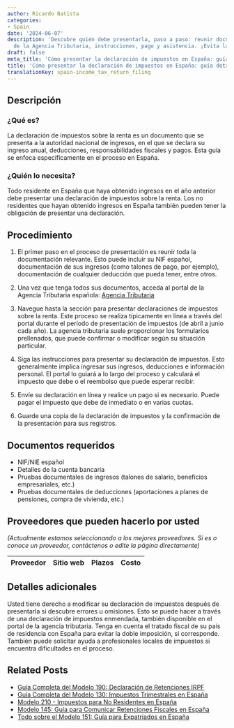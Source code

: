 ```yaml
---
author: Ricardo Batista
categories:
- Spain
date: '2024-06-07'
description: 'Descubre quién debe presentarla, paso a paso: reunir documentos, portal
  de la Agencia Tributaria, instrucciones, pago y asistencia. ¡Evita la doble imposición!'
draft: false
meta_title: 'Cómo presentar la declaración de impuestos en España: guía detallada'
title: 'Cómo presentar la declaración de impuestos en España: guía detallada'
translationKey: spain-income_tax_return_filing
---
```



## Descripción
### ¿Qué es?
La declaración de impuestos sobre la renta es un documento que se presenta a la autoridad nacional de ingresos, en el que se declara su ingreso anual, deducciones, responsabilidades fiscales y pagos. Esta guía se enfoca específicamente en el proceso en España.

### ¿Quién lo necesita?
Todo residente en España que haya obtenido ingresos en el año anterior debe presentar una declaración de impuestos sobre la renta. Los no residentes que hayan obtenido ingresos en España también pueden tener la obligación de presentar una declaración.

## Procedimiento

1. El primer paso en el proceso de presentación es reunir toda la documentación relevante. Esto puede incluir su NIF español, documentación de sus ingresos (como talones de pago, por ejemplo), documentación de cualquier deducción que pueda tener, entre otros.

2. Una vez que tenga todos sus documentos, acceda al portal de la Agencia Tributaria española: [Agencia Tributaria](https://sede.agenciatributaria.gob.es)

3. Navegue hasta la sección para presentar declaraciones de impuestos sobre la renta. Este proceso se realiza típicamente en línea a través del portal durante el período de presentación de impuestos (de abril a junio cada año). La agencia tributaria suele proporcionar los formularios prellenados, que puede confirmar o modificar según su situación particular.

4. Siga las instrucciones para presentar su declaración de impuestos. Esto generalmente implica ingresar sus ingresos, deducciones e información personal. El portal lo guiará a lo largo del proceso y calculará el impuesto que debe o el reembolso que puede esperar recibir.

5. Envíe su declaración en línea y realice un pago si es necesario. Puede pagar el impuesto que debe de inmediato o en varias cuotas.

6. Guarde una copia de la declaración de impuestos y la confirmación de la presentación para sus registros.

## Documentos requeridos

- NIF/NIE español
- Detalles de la cuenta bancaria
- Pruebas documentales de ingresos (talones de salario, beneficios empresariales, etc.)
- Pruebas documentales de deducciones (aportaciones a planes de pensiones, compra de vivienda, etc.)

## Proveedores que pueden hacerlo por usted
_(Actualmente estamos seleccionando a los mejores proveedores. Si es o conoce un proveedor, contáctenos o edite la página directamente)_

| Proveedor | Sitio web | Plazos | Costo |
| --------------- | --------------- | :-------------: | :-------------: |

## Detalles adicionales
Usted tiene derecho a modificar su declaración de impuestos después de presentarla si descubre errores u omisiones. Esto se puede hacer a través de una declaración de impuestos enmendada, también disponible en el portal de la agencia tributaria. Tenga en cuenta el tratado fiscal de su país de residencia con España para evitar la doble imposición, si corresponde. También puede solicitar ayuda a profesionales locales de impuestos si encuentra dificultades en el proceso.

## Related Posts

- [Guía Completa del Modelo 190: Declaración de Retenciones IRPF](https://tramitit.com/es/guides/spain/modelo_190/)
- [Guía Completa del Modelo 130: Impuestos Trimestrales en España](https://tramitit.com/es/guides/spain/modelo_130/)
- [Modelo 210 - Impuestos para No Residentes en España](https://tramitit.com/es/guides/spain/modelo_210/)
- [Modelo 145: Guía para Comunicar Retenciones Fiscales en España](https://tramitit.com/es/guides/spain/modelo_145/)
- [Todo sobre el Modelo 151: Guía para Expatriados en España](https://tramitit.com/es/guides/spain/modelo_151/)